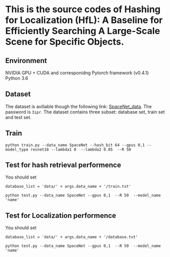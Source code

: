 # This is the source codes of Hashing for Localization (HfL): A Baseline for Efficiently Searching A Large-Scale Scene for Specific Objects.
## Environment
NVIDIA GPU + CUDA and corresponidng Pytorch framework (v0.4.1)<br>
Python 3.6
## Dataset
The dataset is aviliable though the following link: [SpaceNet_data](https://pan.baidu.com/s/1BIhuKppEJLQ6g3-Z4SOz6w). The password is `3ipr`. The dataset contains three subset: database set, train set and test set. 
## Train
```
python train.py --data_name SpaceNet --hash_bit 64 --gpus 0,1 --model_type resnet18 --lambda1 0  --lambda2 0.05  --R 50
```
## Test for hash retrieval performence
You should set
```
database_list = 'data/' + args.data_name + '/train.txt'
```
```
python test.py --data_name SpaceNet --gpus 0,1  --R 50  --model_name 'name' 
```
## Test for Localization performence
You should set
```
database_list = 'data/' + args.data_name + '/database.txt'
```
```
python test.py --data_name SpaceNet --gpus 0,1  --R 50  --model_name 'name' 
```
